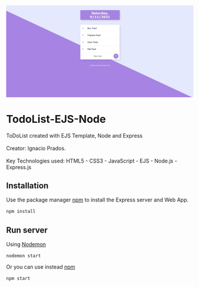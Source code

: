 ![banner](https://raw.githubusercontent.com/IgnacioPrados/ToDoList-EJS-Node/master/public/img/preview.JPG)
# TodoList-EJS-Node
ToDoList created with EJS Template, Node and Express
<br><br>
 Creator: Ignacio Prados.
 <br><br>
 Key Technologies used: HTML5 - CSS3 - JavaScript - EJS - Node.js - Express.js
 
 ## Installation

Use the package manager [npm](https://www.npmjs.com/) to install the Express server and Web App.

```bash
npm install
```
 ## Run server
 Using [Nodemon](https://www.npmjs.com/package/nodemon)
 ```
 nodemon start
 ```
Or you can use instead [npm](https://www.npmjs.com/)
 ```
 npm start
 ```
 
